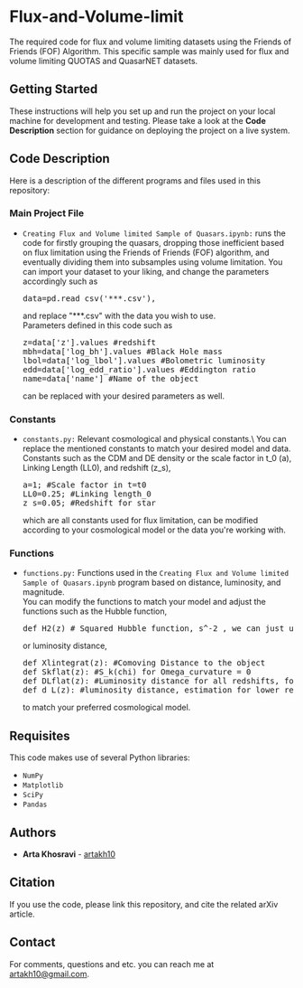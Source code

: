 # Flux-and-Volume-limit
The required code for flux and volume limiting datasets using the Friends of Friends (FOF) Algorithm. This specific sample was mainly used for flux and volume limiting QUOTAS and QuasarNET datasets.

## Getting Started

These instructions will help you set up and run the project on your local machine for development and testing. Please take a look at the **Code Description** section for guidance on deploying the project on a live system.

## Code Description
Here is a description of the different programs and files used in this repository:
### Main Project File
* ```Creating Flux and Volume limited Sample of Quasars.ipynb:``` runs the code for firstly grouping the quasars, dropping those inefficient based on flux limitation using the Friends of Friends (FOF) algorithm, and eventually dividing them into subsamples using volume limitation.
  You can import your dataset to your liking, and change the parameters accordingly such as
  <pre>data=pd.read_csv('***.csv'),</pre>
  and replace "***.csv" with the data you wish to use.\
  Parameters defined in this code such as
  <pre>z=data['z'].values #redshift
  mbh=data['log_bh'].values #Black Hole mass
  lbol=data['log_lbol'].values #Bolometric luminosity
  edd=data['log_edd_ratio'].values #Eddington ratio
  name=data['name'] #Name of the object</pre>
  can be replaced with your desired parameters as well.
### Constants
* ```constants.py:``` Relevant cosmological and physical constants.\ You can replace the mentioned constants to match your desired model and data.\
  Constants such as the CDM and DE density or the scale factor in t_0 (a), Linking Length (LL0), and redshift (z_s),
  <pre>a=1; #Scale factor in t=t0
  LL0=0.25; #Linking length_0
  z_s=0.05; #Redshift for star</pre>
    which are all constants used for flux limitation, can be modified according to your cosmological model or the data you're working with.
### Functions
* ```functions.py:``` Functions used in the ```Creating Flux and Volume limited Sample of Quasars.ipynb``` program based on distance, luminosity, and magnitude.\
  You can modify the functions to match your model and adjust the functions such as the Hubble function,
  <pre>def H2(z) # Squared Hubble function, s^-2 , we can just use H_0 instead</pre>
  or luminosity distance,
  <pre>def Xlintegrat(z): #Comoving Distance to the object
  def Skflat(z): #S_k(chi) for Omega_curvature = 0
  def DLflat(z): #Luminosity distance for all redshifts, for Omega_curvature = 0 Or Flat Universe
  def d_L(z): #luminosity distance, estimation for lower redshifts</pre>
    to match your preferred cosmological model.


## Requisites
This code makes use of several Python libraries:

* ```NumPy```
* ```Matplotlib```
* ```SciPy```
* ```Pandas```

## Authors

* **Arta Khosravi** - [artakh10](https://github.com/artakh10)


## Citation
If you use the code, please link this repository, and cite the related arXiv article.

## Contact
For comments, questions and etc. you can reach me at artakh10@gmail.com.
